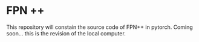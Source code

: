 # FPN ++
This repository will constain the source code of FPN++ in pytorch. Coming soon...
this is the revision of the local computer.
